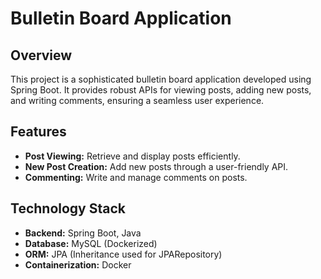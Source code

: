 # Bulletin Board Application

## Overview
This project is a sophisticated bulletin board application developed using Spring Boot. It provides robust APIs for viewing posts, adding new posts, and writing comments, ensuring a seamless user experience.

## Features
- **Post Viewing:** Retrieve and display posts efficiently.
- **New Post Creation:** Add new posts through a user-friendly API.
- **Commenting:** Write and manage comments on posts.

## Technology Stack
- **Backend:** Spring Boot, Java
- **Database:** MySQL (Dockerized)
- **ORM:** JPA (Inheritance used for JPARepository)
- **Containerization:** Docker

